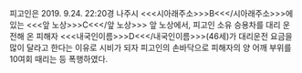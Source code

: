 피고인은 2019. 9.24. 22:20경 나주시 <<<시아래주소>>>B<<</시아래주소>>>에 있는 <<<앞 노상>>>C<<</앞 노상>>> 앞 노상에서, 피고인 소유 승용차를 대리 운전해 온 피해자 <<<내국인이름>>>D<<</내국인이름>>>(46세)가 대리운전 요금을 많이 달라고 한다는 이유로 시비가 되자 피고인의 손바닥으로 피해자의 양 어깨 부위를 10여회 때리는 등 폭행하였다.